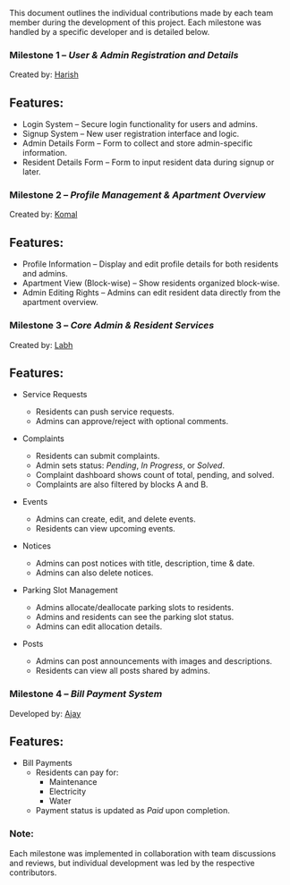 
This document outlines the individual contributions made by each team member during the development of this project. Each milestone was handled by a specific developer and is detailed below.


###  Milestone 1 – *User & Admin Registration and Details*
Created by: [Harish](https://github.com/harish-developer26)

##  Features:
- Login System – Secure login functionality for users and admins.
- Signup System – New user registration interface and logic.
- Admin Details Form – Form to collect and store admin-specific information.
- Resident Details Form – Form to input resident data during signup or later.



###  Milestone 2 – *Profile Management & Apartment Overview*
Created by: [Komal](https://github.com/komal-kokare12)

##  Features:
- Profile Information – Display and edit profile details for both residents and admins.
- Apartment View (Block-wise) – Show residents organized block-wise.
- Admin Editing Rights – Admins can edit resident data directly from the apartment overview.



###  Milestone 3 – *Core Admin & Resident Services*
Created by: [Labh](https://github.com/labh-07)

##  Features:
- Service Requests
  - Residents can push service requests.
  - Admins can approve/reject with optional comments.

- Complaints
  - Residents can submit complaints.
  - Admin sets status: *Pending*, *In Progress*, or *Solved*.
  - Complaint dashboard shows count of total, pending, and solved.
  - Complaints are also filtered by blocks A and B.

- Events
  - Admins can create, edit, and delete events.
  - Residents can view upcoming events.

- Notices
  - Admins can post notices with title, description, time & date.
  - Admins can also delete notices.

- Parking Slot Management
  - Admins allocate/deallocate parking slots to residents.
  - Admins and residents can see the parking slot status.
  - Admins can edit allocation details.

- Posts
  - Admins can post announcements with images and descriptions.
  - Residents can view all posts shared by admins.



###  Milestone 4 – *Bill Payment System*
Developed by: [Ajay](https://github.com/Ajay00325)

##  Features:
- Bill Payments
  - Residents can pay for:
    - Maintenance
    - Electricity
    - Water
  - Payment status is updated as *Paid* upon completion.



###  Note:
Each milestone was implemented in collaboration with team discussions and reviews, but individual development was led by the respective contributors.

